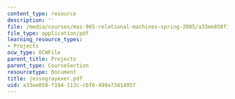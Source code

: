 ```yaml
---
content_type: resource
description: ''
file: /media/courses/mas-965-relational-machines-spring-2005/a33ee858f194113cc6f6499a73414957_jessegrayexer.pdf
file_type: application/pdf
learning_resource_types:
- Projects
ocw_type: OCWFile
parent_title: Projects
parent_type: CourseSection
resourcetype: Document
title: jessegrayexer.pdf
uid: a33ee858-f194-113c-c6f6-499a73414957
---
```

